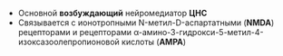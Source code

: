 - Основной **возбуждающий** нейромедиатор **ЦНС**
- Связывается с ионотропными N-метил-D-аспартатными (**NMDA**) рецепторами и рецепторами α-амино-3-гидрокси-5-метил-4-изоксазоолепропионовой кислоты (**AMPA**)